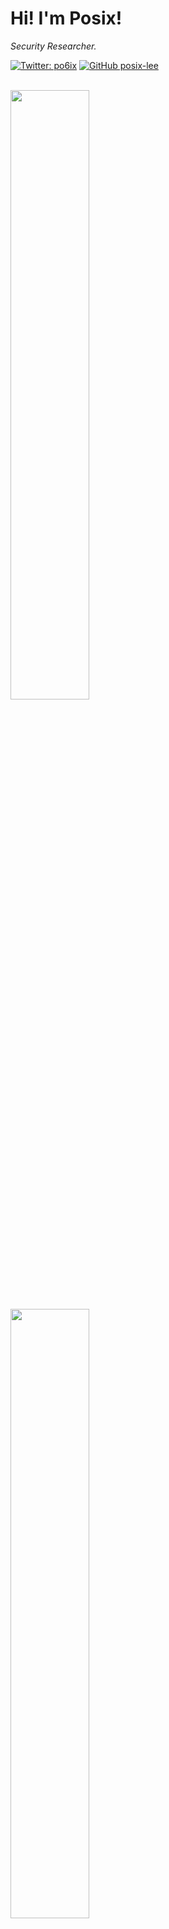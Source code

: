 <h1> Hi! I'm Posix!</h1>

<p><em>Security Researcher.</em></p>

[![Twitter: po6ix](https://img.shields.io/twitter/follow/po6ix?style=flat-square)](https://twitter.com/po6ix)
[![GitHub posix-lee](https://img.shields.io/github/followers/posix-lee?label=follow%20github&style=flat-square)](https://github.com/posix-lee)

<br>

<img src="https://github-readme-stats.vercel.app/api?username=posix-lee&show_icons=true&theme=chartreuse-dark" width="50%">
<img src="https://github-readme-stats.vercel.app/api/top-langs/?username=posix-lee&layout=compact&theme=chartreuse-dark" width="50%">

<br>